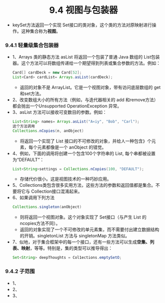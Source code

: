 <div align=center><h1>9.4 视图与包装器</h1></div>

* keySet方法返回一个实现 Set接口的类对象，这个类的方法对原映射进行操作。这种集合称为**视图**。

### 9.4.1 轻量级集合包装器
* 1、Arrays 类的静态方法 asList 将返回一个包装了普通 Java 数组的 List包装器。这个方法可以将数组传递给一个期望得到列表或集合参数的方法。例如：
  ```java
  Card[] cardDeck = new Card[52];
  List<Card> cardList= Arrays.asList(cardDeck);
  ```
	* 返回的对象不是 ArrayList。它是一个视图对象，带有访问底层数组的 get 和set方法。
* 2、改变数组大小的所有方法（例如，与迭代器相关的 add 和remove方法）都会抛出一个Unsupported OperationException 异常。
* 3、asList 方法可以接收可变数目的参数。例如：
  ```java
  List<String> names= Arrays.asList("A«iy", "Bob", "Carl");
  这个方法调用
  Collections.nCopies(n, anObject)
  ```
	* 将返回一个实现了 List 接口的不可修改的对象，并给人一种包含》个元素，每个元素都像是一个 anObject 的错觉。
* 4、例如，下面的调用将创建一个包含100个字符串的 List, 每个串都被设置为“DEFAULT”：
  ```java
  List<String>settings = Collections.nCopies(100, "DEFAULT");
  ```
	* 存储代价很小。这是视图技术的一种巧妙应用。
* 5、Collections类包含很多实用方法，这些方法的参数和返回值都是集合。不要将它与 Collection接口混淆起来。
* 6、如果调用下列方法
  ```java
  Collections.singleton(anObject)
  ```
	* 则将返回一个视图对象。这个对象实现了 Set接口（与产生 List 的 ncopies方法不同）。
	* 返回的对象实现了一个不可修改的单元素集，而不需要付出建立数据结构的开销。singletonList  方法与 singletonMap 方法类似。
* 7、似地，对于集合框架中的每一个接口，还有一些方法可以生成**空集、列表、映射**，等等。特别是，集的类型可以推导得出：
  ```java
  Set<String> deepThoughts = Col1ections.emptySetO;
  ```

### 9.4.2 子范围
* 1、
* 2、
* 3、











































































































